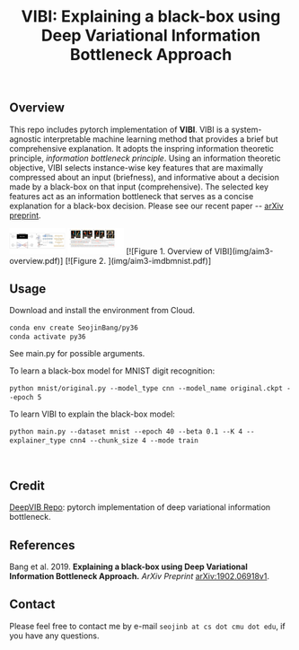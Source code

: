 <h1 align="center">
    VIBI: Explaining a black-box using Deep Variational Information Bottleneck Approach
</h1>

<br>

## Overview
This repo includes pytorch implementation of **VIBI**. VIBI is a system-agnostic interpretable machine learning method that provides a brief but comprehensive explanation. It adopts the inspring information theoretic principle, *information bottleneck principle*. Using an information theoretic objective, VIBI selects instance-wise key features that are maximally compressed about an input (briefness), and informative about a decision made by a black-box on that input (comprehensive). The selected key features act as an information bottleneck that serves as a concise explanation for a black-box decision. Please see our recent paper -- [arXiv preprint](https://arxiv.org/abs/1902.06918).

<img src="img/aim3-overview.pdf" width="100">
<img src="img/aim3-imdbmnist.pdf" width="100">
[![Figure 1. Overview of VIBI](img/aim3-overview.pdf)]
[![Figure 2. ](img/aim3-imdbmnist.pdf)]

## Usage
Download and install the environment from Cloud.
```
conda env create SeojinBang/py36
conda activate py36
```

See main.py for possible arguments.

To learn a black-box model for MNIST digit recognition:
```
python mnist/original.py --model_type cnn --model_name original.ckpt --epoch 5
```

To learn VIBI to explain the black-box model:
```
python main.py --dataset mnist --epoch 40 --beta 0.1 --K 4 --explainer_type cnn4 --chunk_size 4 --mode train
```

<br>

## Credit
[DeepVIB Repo](https://github.com/1Konny/VIB-pytorch): pytorch implementation of deep variational information bottleneck. 

## References
Bang et al. 2019. **Explaining a black-box using Deep Variational Information Bottleneck Approach.** *ArXiv Preprint* [arXiv:1902.06918v1](https://arxiv.org/abs/1902.06918).

## Contact
Please feel free to contact me by e-mail `seojinb at cs dot cmu dot edu`, if you have any questions.

